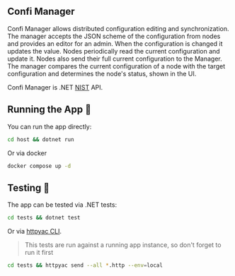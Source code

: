 ## Confi Manager

Confi Manager allows distributed configuration editing and synchronization. The manager accepts the JSON scheme of the configuration from nodes and provides an editor for an admin. When the configuration is changed it updates the value. Nodes periodically read the current configuration and update it. Nodes also send their full current configuration to the Manager. The manager compares the current configuration of a node with the target configuration and determines the node's status, shown in the UI.

Confi Manager is .NET [NIST](https://github.com/astorDev/nist) API.

## Running the App 🚀

You can run the app directly:

```sh
cd host && dotnet run
```

Or via docker

```sh
docker compose up -d
```

## Testing 🧪

The app can be tested via .NET tests:

```sh
cd tests && dotnet test
```

Or via [httpyac CLI](https://httpyac.github.io/guide/installation_cli). 

> This tests are run against a running app instance, so don't forget to run it first

```sh
cd tests && httpyac send --all *.http --env=local
```